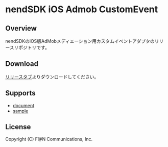 # nendSDK iOS Admob CustomEvent

## Overview

nendSDKのiOS版AdMobメディエーション用カスタムイベントアダプタのリリースリポジトリです。


## Download

[リリースタブ](https://github.com/fan-ADN/nendSDK-iOS-AdmobCustomEvent-pub/releases)よりダウンロードしてください。

## Supports

* [document](https://github.com/fan-ADN/nendSDK-iOS-CustomEvent/wiki)
* [sample](https://github.com/fan-ADN/nendSDK-iOS-CustomEvent)

## License
Copyright (C) F@N Communications, Inc.
